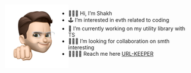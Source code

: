 <img src="https://github.com/shkholikov/shkholikov/blob/main/5c9af1ed4f4032acbd36d3100d4c03e8-sticker.png" width="170px" align="left" alt="avatar">

* 🧑🏻‍💻 Hi, I’m Shakh
* 🕹 I’m interested in evth related to coding
* 📓 I’m currently working on my utility library with TS
* 🕵🏻‍♂️ I’m looking for collaboration on smth interesting
* 🫱🏻‍🫲🏼 Reach me here [URL-KEEPER](https://shkholikov.github.io/URL-KEEPER/)
